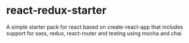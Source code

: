 # react-redux-starter
A simple starter pack for react based on create-react-app that includes support for sass, redux, react-router and testing using mocha and chai
